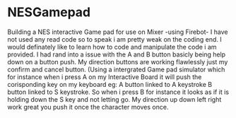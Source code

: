 # NESGamepad
Building a NES interactive Game pad for use on Mixer -using Firebot-
I have not used any read code so to speak i am pretty weak on the coding end.
I would definately like to learn how to code and manipulate the code i am provided.
I had rand into a issue with the A and B button basicly being help down on a button push.
My direction buttons are working flawlessly just my confirm and cancel button.
(Using a intergrated Game pad simulator which for instance when i press A on my Interactive Board
it will push the corisponding key on my keyboard eg: A button linked to A keystroke B button linked to S keystroke.
So when i press B for instance it looks as if it is holding down the S key and not letting go.
My direction up down left right work great you push it once the character moves once.
